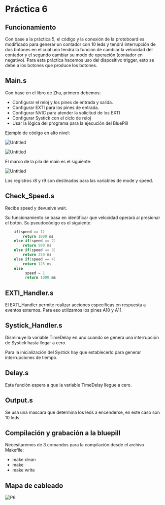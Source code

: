 # Práctica 6

## Funcionamiento

Con base a la práctica 5, el código y la conexión de la protoboard es modificado para generar un contador con 10 leds y tendrá interrupción de dos botones en el cuál uno tendrá la función de cambiar la velocidad del contador y el segundo cambiar su modo de operación (contador en negativo). Para esta práctica hacemos uso del dispositivo trigger, esto se debe a los botones que produce los botones.

## Main.s

Con base en el libro de Zhu, primero debemos:

- Configurar el reloj y los pines de entrada y salida.
- Configurar EXTI para los pines de entrada.
- Configurar NVIC para atender la solicitud de los EXTI
- Configurar Systick con el ciclo de reloj
- Usar la lógica del programa para la ejecución del BluePill

Ejemplo de código en alto nivel:

![Untitled](https://s3-us-west-2.amazonaws.com/secure.notion-static.com/e7f63d8e-530c-47de-9e65-d597c08f4f84/Untitled.png)

![Untitled](https://s3-us-west-2.amazonaws.com/secure.notion-static.com/06dee19e-2102-42af-8d7a-ef73986329b8/Untitled.png)

El marco de la pila de main es el siguiente:

![Untitled](https://s3-us-west-2.amazonaws.com/secure.notion-static.com/a8653ff0-c9dc-4113-8e3a-5ce3c6c6b682/Untitled.png)

Los registros r8 y r9 son destinados para las variables de mode y speed.

## Check_Speed.s

Recibe speed y devuelve wait.

Su funcionamiento se basa en identificar que velocidad operará al presionar el botón. Su pseudocódigo es el siguiente:

```cpp
	if(speed == 1)
		return 1000 ms
	else if(speed == 2)
		return 500 ms
	else if(speed == 3)
		return 250 ms
	else if(speed == 4)
		return 125 ms
	else
		 speed = 1
		 return 1000 ms
```

## EXTI_Handler.s

El EXTI_Handler permite realizar acciones específicas en respuesta a eventos externos. Para eso utilizamos los pines A10 y A11.

## Systick_Handler.s

Disminuye la variable TimeDelay en uno cuando se genera una interrupción de Systick hasta llegar a cero.

Para la inicialización del Systick hay que establecerlo para generar interrupciones de tiempo.

## Delay.s

Esta función espera a que la variable TimeDelay llegue a cero.

## Output.s

Se usa una mascara que determina los leds a encenderse, en este caso son 10 leds.

## Compilación y grabación a la bluepill

Necesitaremos de 3 comandos para la compilación desde el archivo Makefile:

- make clean
- make
- make write

## Mapa de cableado
![P6](https://github.com/Maiki2002/P6/assets/105370860/5d9f19d6-cff6-45ad-9b2f-dc262be8484d)

